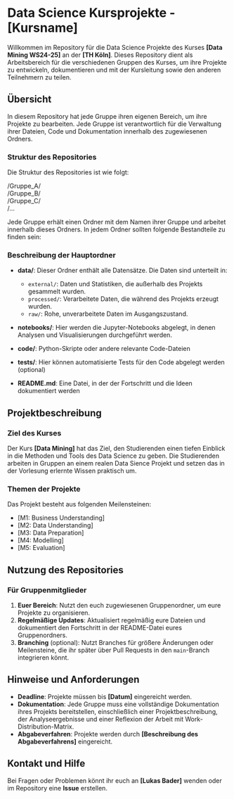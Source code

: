 # Data Science Kursprojekte - [Kursname]

Willkommen im Repository für die Data Science Projekte des Kurses **[Data Mining WS24-25]** an der **[TH Köln]**. Dieses Repository dient als Arbeitsbereich für die verschiedenen Gruppen des Kurses, um ihre Projekte zu entwickeln, dokumentieren und mit der Kursleitung sowie den anderen Teilnehmern zu teilen.

## Übersicht

In diesem Repository hat jede Gruppe ihren eigenen Bereich, um ihre Projekte zu bearbeiten. Jede Gruppe ist verantwortlich für die Verwaltung ihrer Dateien, Code und Dokumentation innerhalb des zugewiesenen Ordners.

### Struktur des Repositories

Die Struktur des Repositories ist wie folgt:

/Gruppe_A/  
/Gruppe_B/  
/Gruppe_C/  
/...


Jede Gruppe erhält einen Ordner mit dem Namen ihrer Gruppe und arbeitet innerhalb dieses Ordners. In jedem Ordner sollten folgende Bestandteile zu finden sein:

### Beschreibung der Hauptordner

- **data/**: Dieser Ordner enthält alle Datensätze. Die Daten sind unterteilt in:
  - `external/`: Daten und Statistiken, die außerhalb des Projekts gesammelt wurden.
  - `processed/`: Verarbeitete Daten, die während des Projekts erzeugt wurden.
  - `raw/`: Rohe, unverarbeitete Daten im Ausgangszustand.
  
- **notebooks/**: Hier werden die Jupyter-Notebooks abgelegt, in denen Analysen und Visualisierungen durchgeführt werden.

- **code/**: Python-Skripte oder andere relevante Code-Dateien

- **tests/**: Hier können automatisierte Tests für den Code abgelegt werden (optional)

- **README.md**: Eine Datei, in der der Fortschritt und die Ideen dokumentiert werden



## Projektbeschreibung

### Ziel des Kurses

Der Kurs **[Data Mining]** hat das Ziel, den Studierenden einen tiefen Einblick in die Methoden und Tools des Data Science zu geben. Die Studierenden arbeiten in Gruppen an einem realen Data Sience Projekt und setzen das in der Vorlesung erlernte Wissen praktisch um.

### Themen der Projekte

Das Projekt besteht aus folgenden Meilensteinen:
- [M1: Business Understanding]
- [M2: Data Understanding]
- [M3: Data Preparation]
- [M4: Modelling]
- [M5: Evaluation]

## Nutzung des Repositories

### Für Gruppenmitglieder

1. **Euer Bereich**: Nutzt den euch zugewiesenen Gruppenordner, um eure Projekte zu organisieren.
2. **Regelmäßige Updates**: Aktualisiert regelmäßig eure Dateien und dokumentiert den Fortschritt in der README-Datei eures Gruppenordners.
3. **Branching** (optional): Nutzt Branches für größere Änderungen oder Meilensteine, die ihr später über Pull Requests in den `main`-Branch integrieren könnt.

## Hinweise und Anforderungen

- **Deadline**: Projekte müssen bis **[Datum]** eingereicht werden.
- **Dokumentation**: Jede Gruppe muss eine vollständige Dokumentation ihres Projekts bereitstellen, einschließlich einer Projektbeschreibung, der Analyseergebnisse und einer Reflexion der Arbeit mit Work-Distribution-Matrix.
- **Abgabeverfahren**: Projekte werden durch **[Beschreibung des Abgabeverfahrens]** eingereicht.

## Kontakt und Hilfe

Bei Fragen oder Problemen könnt ihr euch an **[Lukas Bader]** wenden oder im Repository eine **Issue** erstellen.

